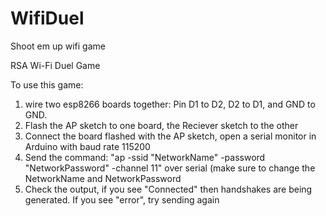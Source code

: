 # WifiDuel
Shoot em up wifi game

RSA Wi-Fi Duel Game

To use this game:

1) wire two esp8266 boards together: Pin D1 to D2, D2 to D1, and GND to GND.
2) Flash the AP sketch to one board, the Reciever sketch to the other
3) Connect the board flashed with the AP sketch, open a serial monitor in Arduino with baud rate 115200
4) Send the command: "ap -ssid "NetworkName" -password "NetworkPassword" -channel 11" over serial
(make sure to change the NetworkName and NetworkPassword
5) Check the output, if you see "Connected" then handshakes are being generated. If you see "error", try sending again
